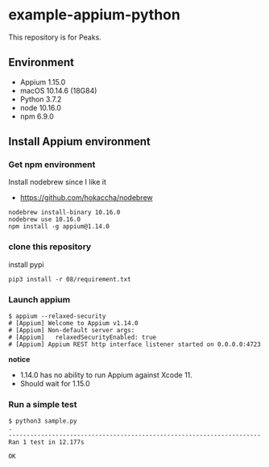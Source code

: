 # example-appium-python

This repository is for Peaks.

## Environment

- Appium 1.15.0
- macOS 10.14.6 (18G84)
- Python 3.7.2
- node 10.16.0
- npm 6.9.0

## Install Appium environment

### Get npm environment

Install nodebrew since I like it

- https://github.com/hokaccha/nodebrew

```
nodebrew install-binary 10.16.0
nodebrew use 10.16.0
npm install -g appium@1.14.0
```

### clone this repository

install pypi

```
pip3 install -r 08/requirement.txt
```

### Launch appium

```
$ appium --relaxed-security
# [Appium] Welcome to Appium v1.14.0
# [Appium] Non-default server args:
# [Appium]   relaxedSecurityEnabled: true
# [Appium] Appium REST http interface listener started on 0.0.0.0:4723
```

**notice**
- 1.14.0 has no ability to run Appium against Xcode 11.
- Should wait for 1.15.0

### Run a simple test

```
$ python3 sample.py
.
----------------------------------------------------------------------
Ran 1 test in 12.177s

OK
```



